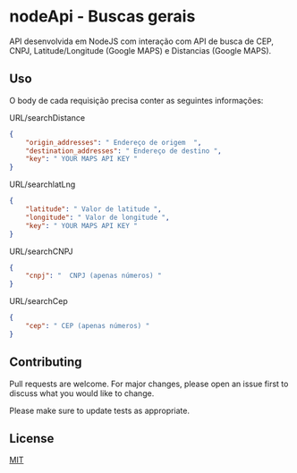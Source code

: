 # nodeApi - Buscas gerais


API desenvolvida em NodeJS com interação com API de busca de CEP, CNPJ, Latitude/Longitude (Google MAPS) e Distancias (Google MAPS).

## Uso
O body de cada requisição precisa conter as seguintes informações:

URL/searchDistance

```json
{
	"origin_addresses": " Endereço de origem  ",
	"destination_addresses": " Endereço de destino ",
	"key": " YOUR MAPS API KEY "
}
```

URL/searchlatLng

```json
{
	"latitude": " Valor de latitude ",
	"longitude": " Valor de longitude ",
	"key": " YOUR MAPS API KEY "
}
```
URL/searchCNPJ

```json
{
	"cnpj": "  CNPJ (apenas números) "
}
```

URL/searchCep

```json
{
	"cep": " CEP (apenas números) "
}
```

 
## Contributing
Pull requests are welcome. For major changes, please open an issue first to discuss what you would like to change.

Please make sure to update tests as appropriate.

## License
[MIT](https://choosealicense.com/licenses/mit/)
